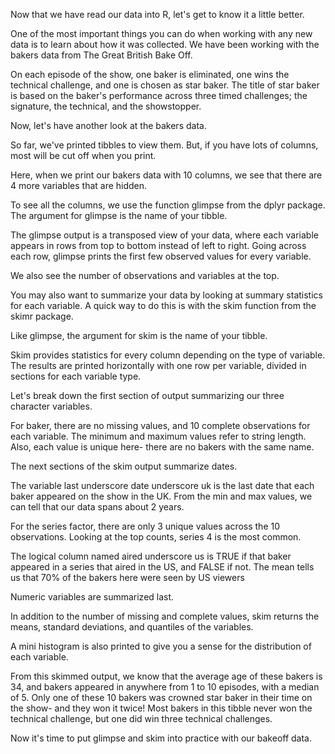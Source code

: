 Now that we have read our data into R, let's get to know it a little better.

One of the most important things you can do when working with any new data is to learn about how it was collected. We have been working with the bakers data from The Great British Bake Off. 

On each episode of the show, one baker is eliminated, one wins the technical challenge, and one is chosen as star baker. The title of star baker is based on the baker's performance across three timed challenges; the signature, the technical, and the showstopper.

Now, let's have another look at the bakers data.

So far, we've printed tibbles to view them. But, if you have lots of columns, most will be cut off when you print.

Here, when we print our bakers data with 10 columns, we see that there are 4 more variables that are hidden.

To see all the columns, we use the function glimpse from the dplyr package. The argument for glimpse is the name of your tibble.

The glimpse output is a transposed view of your data, where each variable appears in rows from top to bottom instead of left to right. Going across each row, glimpse prints the first few observed values for every variable.

We also see the number of observations and variables at the top.

You may also want to summarize your data by looking at summary statistics for each variable. A quick way to do this is with the skim function from the skimr package.

Like glimpse, the argument for skim is the name of your tibble.

Skim provides statistics for every column depending on the type of variable. The results are printed horizontally with one row per variable, divided in sections for each variable type. 

Let's break down the first section of output summarizing our three character variables.

For baker, there are no missing values, and 10 complete observations for each variable. The minimum and maximum values refer to string length. Also, each value is unique here- there are no bakers with the same name.

The next sections of the skim output summarize dates.

The variable last underscore date underscore uk is the last date that each baker appeared on the show in the UK. From the min and max values, we can tell that our data spans about 2 years.

For the series factor, there are only 3 unique values across the 10 observations. Looking at the top counts, series 4 is the most common. 

The logical column named aired underscore us is TRUE if that baker appeared in a series that aired in the US, and FALSE if not. The mean tells us that 70% of the bakers here were seen by US viewers

Numeric variables are summarized last.

In addition to the number of missing and complete values, skim returns the means, standard deviations, and quantiles of the variables.

A mini histogram is also printed to give you a sense for the distribution of each variable. 

From this skimmed output, we know that the average age of these bakers is 34, and bakers appeared in anywhere from 1 to 10 episodes, with a median of 5. Only one of these 10 bakers was crowned star baker in their time on the show- and they won it twice! Most bakers in this tibble never won the technical challenge, but one did win three technical challenges.

Now it's time to put glimpse and skim into practice with our bakeoff data.
